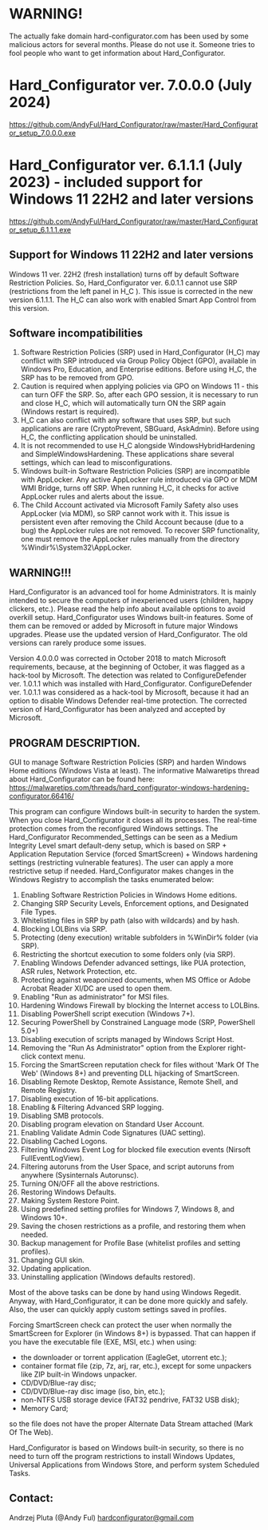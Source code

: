 # WARNING!
The actually fake domain hard-configurator.com has been used by some malicious actors for several months. Please do not use it.
Someone tries to fool people who want to get information about Hard_Configurator.

# Hard_Configurator ver. 7.0.0.0 (July 2024)
https://github.com/AndyFul/Hard_Configurator/raw/master/Hard_Configurator_setup_7.0.0.0.exe

# Hard_Configurator ver. 6.1.1.1 (July 2023) - included support for Windows 11 22H2 and later versions
https://github.com/AndyFul/Hard_Configurator/raw/master/Hard_Configurator_setup_6.1.1.1.exe

## Support for Windows 11 22H2 and later versions
Windows 11 ver. 22H2 (fresh installation) turns off by default Software Restriction Policies. So, Hard_Configurator ver. 
6.0.1.1 cannot use SRP (restrictions from the left panel in H_C ). This issue is corrected in the new version 6.1.1.1. 
The H_C can also work with enabled Smart App Control from this version.

## Software incompatibilities
1. Software Restriction Policies (SRP) used in Hard_Configurator (H_C) may conflict with SRP introduced via Group Policy Object (GPO), available in Windows Pro, Education, and Enterprise editions. Before using H_C, the SRP has to be removed from GPO.
2. Caution is required when applying policies via GPO on Windows 11 - this can turn OFF the SRP.  So, after each GPO session, it is necessary to run and close H_C, which will automatically turn ON the SRP again (Windows restart is required).
3. H_C can also conflict with any software that uses SRP, but such applications are rare (CryptoPrevent, SBGuard, AskAdmin). Before using H_C, the conflicting application should be uninstalled.
4. It is not recommended to use H_C alongside WindowsHybridHardening and SimpleWindowsHardening. These applications share several settings, which can lead to misconfigurations.
5. Windows built-in Software Restriction Policies (SRP) are incompatible with AppLocker. Any active AppLocker rule introduced via GPO or MDM WMI Bridge, turns off SRP.  When running H_C, it checks for active AppLocker rules and alerts about the issue.
6. The Child Account activated via Microsoft Family Safety also uses AppLocker (via MDM), so SRP cannot work with it. This issue is persistent even after removing the Child Account because (due to a bug) the AppLocker rules are not removed. To recover SRP functionality, one must remove the AppLocker rules manually from the directory %Windir%\System32\AppLocker.


## WARNING!!!

Hard_Configurator is an advanced tool for home Administrators. It is mainly intended to secure the computers of inexperienced users (children, happy clickers, etc.). Please read the help info about available options to avoid overkill setup. 
Hard_Configurator uses Windows built-in features. Some of them can be removed or added by Microsoft in future major Windows upgrades. 
Please use the updated version of Hard_Configurator. The old versions can rarely produce some issues.

Version 4.0.0.0 was corrected in October 2018 to match Microsoft requirements, because, at the beginning of October,
it was flagged as a hack-tool by Microsoft. The detection was related to ConfigureDefender ver. 1.0.1.1 which was installed 
with Hard_Configurator. ConfigureDefender ver. 1.0.1.1 was considered as a hack-tool by Microsoft, because it had an option to 
disable Windows Defender real-time protection. The corrected version of Hard_Configurator has been analyzed and accepted by 
Microsoft.


## PROGRAM DESCRIPTION.

GUI to manage Software Restriction Policies (SRP) and harden Windows Home editions (Windows Vista at least).
The informative Malwaretips thread about Hard_Configurator can be found here:
https://malwaretips.com/threads/hard_configurator-windows-hardening-configurator.66416/


This program can configure Windows built-in security to harden the system. When you close Hard_Configurator it closes all its 
processes. The real-time protection comes from the reconfigured Windows settings.
The Hard_Configurator Recommended_Settings can be seen as a Medium Integrity Level smart default-deny setup, which is based on 
SRP + Application Reputation Service (forced SmartScreen) + Windows hardening settings (restricting vulnerable features). The 
user can apply a more restrictive setup if needed.
Hard_Configurator makes changes in the Windows Registry to accomplish the tasks enumerated below:

1. Enabling Software Restriction Policies in Windows Home editions.
2. Changing SRP Security Levels, Enforcement options, and Designated File Types.
3. Whitelisting files in SRP by path (also with wildcards) and by hash.
4. Blocking LOLBins via SRP.
5. Protecting (deny execution) writable subfolders in %WinDir% folder (via SRP).
6. Restricting the shortcut execution to some folders only (via SRP).
7. Enabling Windows Defender advanced settings, like PUA protection, ASR rules, Network Protection, etc. 
8. Protecting against weaponized documents, when MS Office or Adobe Acrobat Reader XI/DC are used to open them.
9. Enabling "Run as administrator" for MSI files.
10. Hardening Windows Firewall by blocking the Internet access to LOLBins.
11. Disabling PowerShell script execution (Windows 7+).
12. Securing PowerShell by Constrained Language mode (SRP, PowerShell 5.0+)
13. Disabling execution of scripts managed by Windows Script Host.
14. Removing the "Run As Administrator" option from the Explorer right-click context menu.
15. Forcing the SmartScreen reputation check for files without 'Mark Of The Web' (Windows 8+) and preventing DLL hijacking of SmartScreen.
16. Disabling Remote Desktop, Remote Assistance, Remote Shell, and Remote Registry.
17. Disabling execution of 16-bit applications.
18. Enabling & Filtering Advanced SRP logging.
19. Disabling SMB protocols.
20. Disabling program elevation on Standard User Account.
21. Enabling Validate Admin Code Signatures (UAC setting).
22. Disabling Cached Logons.
23. Filtering Windows Event Log for blocked file execution events (Nirsoft FullEventLogView).
24. Filtering autoruns from the User Space, and script autoruns from anywhere (Sysinternals Autorunsc).
25. Turning ON/OFF all the above restrictions.
26. Restoring Windows Defaults.
27. Making System Restore Point.
28. Using predefined setting profiles for Windows 7, Windows 8, and Windows 10+.
29. Saving the chosen restrictions as a profile, and restoring them when needed.
30. Backup management for Profile Base (whitelist profiles and setting profiles).
31. Changing GUI skin.
32. Updating application.
33. Uninstalling application (Windows defaults restored).


Most of the above tasks can be done by hand using Windows Regedit. Anyway, with Hard_Configurator, it can be done more quickly 
and safely. Also, the user can quickly apply custom settings saved in profiles.

Forcing SmartScreen check can protect the user when normally the SmartScreen for Explorer (in Windows 8+) is bypassed.
That can happen if you have the executable file (EXE, MSI, etc.) when using:

* the downloader or torrent application (EagleGet, utorrent etc.);
* container format file (zip, 7z, arj, rar, etc.), except for some unpackers like ZIP built-in Windows unpacker.
* CD/DVD/Blue-ray disc;
* CD/DVD/Blue-ray disc image (iso, bin, etc.);
* non-NTFS USB storage device (FAT32 pendrive, FAT32 USB disk);
* Memory Card;

so the file does not have the proper Alternate Data Stream attached (Mark Of The Web).

Hard_Configurator is based on Windows built-in security, so there is no need to turn off the program restrictions to install 
Windows Updates, Universal Applications from Windows Store, and perform system Scheduled Tasks.

## Contact: 
Andrzej Pluta (@Andy Ful)
hardconfigurator@gmail.com
